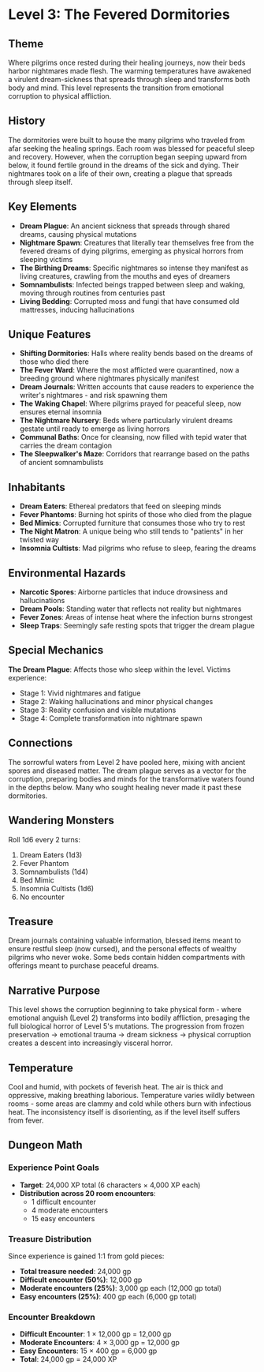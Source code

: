 # Level 3: The Fevered Dormitories

## Theme

Where pilgrims once rested during their healing journeys, now their beds harbor nightmares made flesh. The warming temperatures have awakened a virulent dream-sickness that spreads through sleep and transforms both body and mind. This level represents the transition from emotional corruption to physical affliction.

## History

The dormitories were built to house the many pilgrims who traveled from afar seeking the healing springs. Each room was blessed for peaceful sleep and recovery. However, when the corruption began seeping upward from below, it found fertile ground in the dreams of the sick and dying. Their nightmares took on a life of their own, creating a plague that spreads through sleep itself.

## Key Elements

- **Dream Plague**: An ancient sickness that spreads through shared dreams, causing physical mutations
- **Nightmare Spawn**: Creatures that literally tear themselves free from the fevered dreams of dying pilgrims, emerging as physical horrors from sleeping victims
- **The Birthing Dreams**: Specific nightmares so intense they manifest as living creatures, crawling from the mouths and eyes of dreamers
- **Somnambulists**: Infected beings trapped between sleep and waking, moving through routines from centuries past
- **Living Bedding**: Corrupted moss and fungi that have consumed old mattresses, inducing hallucinations

## Unique Features

- **Shifting Dormitories**: Halls where reality bends based on the dreams of those who died there
- **The Fever Ward**: Where the most afflicted were quarantined, now a breeding ground where nightmares physically manifest
- **Dream Journals**: Written accounts that cause readers to experience the writer's nightmares - and risk spawning them
- **The Waking Chapel**: Where pilgrims prayed for peaceful sleep, now ensures eternal insomnia
- **The Nightmare Nursery**: Beds where particularly virulent dreams gestate until ready to emerge as living horrors
- **Communal Baths**: Once for cleansing, now filled with tepid water that carries the dream contagion
- **The Sleepwalker's Maze**: Corridors that rearrange based on the paths of ancient somnambulists

## Inhabitants

- **Dream Eaters**: Ethereal predators that feed on sleeping minds
- **Fever Phantoms**: Burning hot spirits of those who died from the plague
- **Bed Mimics**: Corrupted furniture that consumes those who try to rest
- **The Night Matron**: A unique being who still tends to "patients" in her twisted way
- **Insomnia Cultists**: Mad pilgrims who refuse to sleep, fearing the dreams

## Environmental Hazards

- **Narcotic Spores**: Airborne particles that induce drowsiness and hallucinations
- **Dream Pools**: Standing water that reflects not reality but nightmares
- **Fever Zones**: Areas of intense heat where the infection burns strongest
- **Sleep Traps**: Seemingly safe resting spots that trigger the dream plague

## Special Mechanics

**The Dream Plague**: Affects those who sleep within the level. Victims experience:
- Stage 1: Vivid nightmares and fatigue
- Stage 2: Waking hallucinations and minor physical changes
- Stage 3: Reality confusion and visible mutations
- Stage 4: Complete transformation into nightmare spawn

## Connections

The sorrowful waters from Level 2 have pooled here, mixing with ancient spores and diseased matter. The dream plague serves as a vector for the corruption, preparing bodies and minds for the transformative waters found in the depths below. Many who sought healing never made it past these dormitories.

## Wandering Monsters

Roll 1d6 every 2 turns:
1. Dream Eaters (1d3)
2. Fever Phantom
3. Somnambulists (1d4)
4. Bed Mimic
5. Insomnia Cultists (1d6)
6. No encounter

## Treasure

Dream journals containing valuable information, blessed items meant to ensure restful sleep (now cursed), and the personal effects of wealthy pilgrims who never woke. Some beds contain hidden compartments with offerings meant to purchase peaceful dreams.

## Narrative Purpose

This level shows the corruption beginning to take physical form - where emotional anguish (Level 2) transforms into bodily affliction, presaging the full biological horror of Level 5's mutations. The progression from frozen preservation → emotional trauma → dream sickness → physical corruption creates a descent into increasingly visceral horror.

## Temperature

Cool and humid, with pockets of feverish heat. The air is thick and oppressive, making breathing laborious. Temperature varies wildly between rooms - some areas are clammy and cold while others burn with infectious heat. The inconsistency itself is disorienting, as if the level itself suffers from fever.

## Dungeon Math

### Experience Point Goals
- **Target**: 24,000 XP total (6 characters × 4,000 XP each)
- **Distribution across 20 room encounters**:
  - 1 difficult encounter
  - 4 moderate encounters
  - 15 easy encounters

### Treasure Distribution
Since experience is gained 1:1 from gold pieces:
- **Total treasure needed**: 24,000 gp
- **Difficult encounter (50%)**: 12,000 gp
- **Moderate encounters (25%)**: 3,000 gp each (12,000 gp total)
- **Easy encounters (25%)**: 400 gp each (6,000 gp total)

### Encounter Breakdown
- **Difficult Encounter**: 1 × 12,000 gp = 12,000 gp
- **Moderate Encounters**: 4 × 3,000 gp = 12,000 gp
- **Easy Encounters**: 15 × 400 gp = 6,000 gp
- **Total**: 24,000 gp = 24,000 XP
